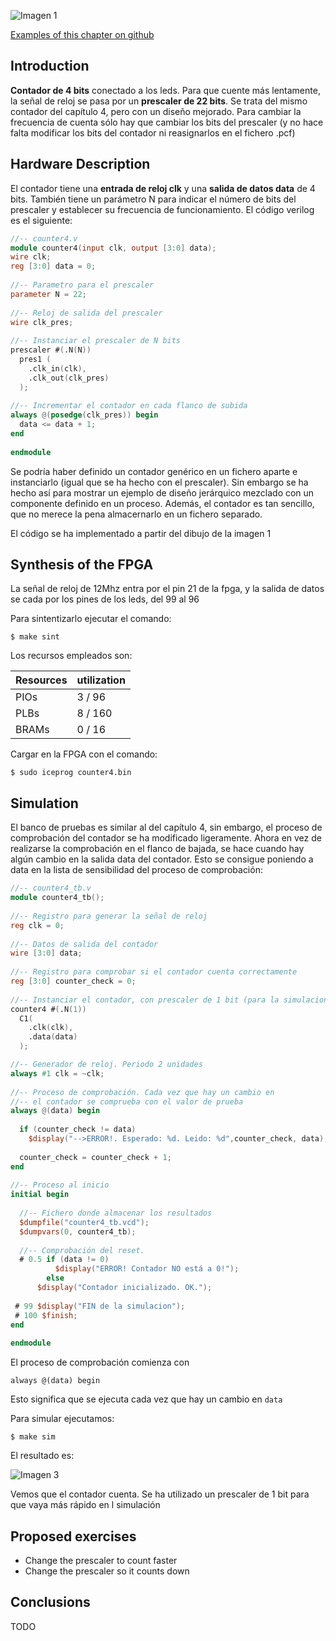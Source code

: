 ![Imagen 1](https://github.com/Obijuan/open-fpga-verilog-tutorial/raw/master/tutorial/ICESTICK/T07-contador-prescaler/images/counter4-1.png)

[Examples of this chapter on github](https://github.com/Obijuan/open-fpga-verilog-tutorial/tree/master/tutorial/ICESTICK/T07-contador-prescaler)

## Introduction
**Contador de 4 bits** conectado a los leds. Para que cuente más lentamente, la señal de reloj se pasa por un **prescaler de 22 bits**.  Se trata del mismo contador del capítulo 4, pero con un diseño mejorado. Para cambiar la frecuencia de cuenta sólo hay que cambiar los bits del prescaler (y no hace falta modificar los bits del contador ni reasignarlos en el fichero .pcf)



## Hardware Description

El contador tiene una **entrada de reloj clk** y una **salida de datos data** de 4 bits. También tiene un parámetro N para indicar el número de bits del prescaler y establecer su frecuencia de funcionamiento. El código verilog es el siguiente:

```verilog
//-- counter4.v
module counter4(input clk, output [3:0] data);
wire clk;
reg [3:0] data = 0;
    
//-- Parametro para el prescaler
parameter N = 22;
    
//-- Reloj de salida del prescaler
wire clk_pres;
    
//-- Instanciar el prescaler de N bits
prescaler #(.N(N))
  pres1 (
    .clk_in(clk),
    .clk_out(clk_pres)
  );
    
//-- Incrementar el contador en cada flanco de subida
always @(posedge(clk_pres)) begin
  data <= data + 1;
end
    
endmodule
```

Se podría haber definido un contador genérico en un fichero aparte e instanciarlo (igual que se ha hecho con el prescaler). Sin embargo se ha hecho así para mostrar un ejemplo de diseño jerárquico mezclado con un componente definido en un proceso.  Además, el contador es tan sencillo, que no merece la pena almacernarlo en un fichero separado.

El código se ha implementado a partir del dibujo  de la imagen 1

## Synthesis of the FPGA

La señal de reloj de 12Mhz entra por el pin 21 de la fpga, y la salida de datos se cada por los pines de los leds, del 99 al 96

Para sintentizarlo ejecutar el comando:

    $ make sint

Los recursos empleados son:

| Resources| utilization
|----------|-----------
|PIOs      | 3 / 96
|PLBs      | 8 / 160
|BRAMs     | 0 / 16

Cargar en la FPGA con el comando:

    $ sudo iceprog counter4.bin

## Simulation
El banco de pruebas es similar al del capítulo 4, sin embargo, el proceso de comprobación del contador se ha modificado ligeramente. Ahora en vez de realizarse la comprobación en el flanco de bajada, se hace cuando hay algún cambio en la salida data del contador.  Esto se consigue poniendo a data en la lista de sensibilidad del proceso de comprobación:

```verilog
//-- counter4_tb.v
module counter4_tb();
    
//-- Registro para generar la señal de reloj
reg clk = 0;
    
//-- Datos de salida del contador
wire [3:0] data;
    
//-- Registro para comprobar si el contador cuenta correctamente
reg [3:0] counter_check = 0;
    
//-- Instanciar el contador, con prescaler de 1 bit (para la simulacion)
counter4 #(.N(1))
  C1(
    .clk(clk),
    .data(data)
  );

//-- Generador de reloj. Periodo 2 unidades
always #1 clk = ~clk;
    
//-- Proceso de comprobación. Cada vez que hay un cambio en
//-- el contador se comprueba con el valor de prueba
always @(data) begin
    
  if (counter_check != data)
    $display("-->ERROR!. Esperado: %d. Leido: %d",counter_check, data);
    
  counter_check = counter_check + 1;
end
    
//-- Proceso al inicio
initial begin
    
  //-- Fichero donde almacenar los resultados
  $dumpfile("counter4_tb.vcd");
  $dumpvars(0, counter4_tb);
    
  //-- Comprobación del reset.
  # 0.5 if (data != 0)
          $display("ERROR! Contador NO está a 0!");
        else
	  $display("Contador inicializado. OK.");
    
 # 99 $display("FIN de la simulacion");
 # 100 $finish;
end
    
endmodule
```


El proceso de comprobación comienza con

    always @(data) begin

Esto significa que se ejecuta cada vez que hay un cambio en `data`

Para simular ejecutamos:

    $ make sim

El resultado es:

![Imagen 3](https://github.com/Obijuan/open-fpga-verilog-tutorial/raw/master/tutorial/ICESTICK/T07-contador-prescaler/images/T07-counter4-simulation-1.png)

Vemos que el contador cuenta. Se ha utilizado un prescaler de 1 bit para que vaya más rápido en l simulación

## Proposed exercises
* Change the prescaler to count faster
* Change the prescaler so it counts down

## Conclusions
TODO
